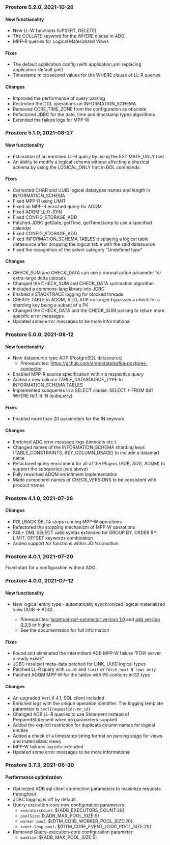 ### Prostore 5.2.0, 2021-10-26

#### New functionality
* New LL-W functions (UPSERT, DELETE)
* The COLLATE keyword for the WHERE clause in ADG
* MPP-R queries for Logical Materialized Views

#### Fixes
* The default application config (with application.yml replacing application-default.yml)
* Timestamp microsecond values for the WHERE clause of LL-R queries

#### Changes
* Improved the performance of query parsing
* Restricted the DDL operations on INFORMATION_SCHEMA
* Removed CORE_TIME_ZONE from the configuration as obsolete
* Refactored JDBC for the date, time and timestamp types algorithms
* Extended the failure logs for MPP-W


### Prostore 5.1.0, 2021-08-27

#### New functionality
* Estimation of an enriched LL-R query by using the ESTIMATE_ONLY hint
* An ability to modify a logical schema without affecting a physical schema by using the LOGICAL_ONLY hint in DDL commands

#### Fixes
* Corrected CHAR and UUID logical datatypes names and length in INFORMATION_SCHEMA
* Fixed MPP-R using LIMIT
* Fixed an MPP-R enriched query for ADQM
* Fixed ADQM LL-R JOIN
* Fixed CONFIG_STORAGE_ADD
* Patched JDBC getDate, getTime, getTimestamp to use a specified calendar
* Fixed CONFIG_STORAGE_ADD
* Fixed INFORMATION_SCHEMA.TABLES displaying a logical table datasource after dropping the logical table with the said datasource
* Fixed the recognition of the select category "Undefined type"

#### Changes
* CHECK_SUM and CHECK_DATA can use a normalization parameter for extra-large delta uploads
* Changed the CHECK_SUM and CHECK_DATA summation algorithm
* Included a commons-lang library into JDBC
* Enabled a STACKTRACE logging for blocked threads
* CREATE TABLE in ADQM, ADG, ADP no longer bypasses a check for a sharding key being a subset of a PK
* Changed the CHECK_DATA and the CHECK_SUM parsing to return more specific error messages
* Updated some error messages to be more informational


### Prostore 5.0.0, 2021-08-12

#### New functionality
* New datasource type ADP (PostgreSQL datasource)
	* Prerequisites: https://github.com/arenadata/kafka-postgres-connector
* Enabled MPP-R source specification within a respective query
* Added a new column TABLE_DATASOURCE_TYPE to INFORMATION_SCHEMA.TABLES
* Implemented subqueries in a SELECT clause: SELECT * FROM tbl1 WHERE tbl1.id IN (subquery)
#### Fixes

* Enabled more than 20 parameters for the IN keyword

#### Changes
* Enriched ADG error message logs (timeouts etc.)
* Changed names of the INFORMATION_SCHEMA sharding keys (TABLE_CONSTRAINTS, KEY_COLUMN_USAGE) to include a datamart name
* Refactored query enrichment for all of the Plugins (ADB, ADG, ADQM) to support the subqueries (see above)
* Fully reworked ADQM enrichment implementation
* Made component names of CHECK_VERSIONS to be consistent with product names


### Prostore 4.1.0, 2021-07-26

#### Changes

* ROLLBACK DELTA stops running MPP-W operations  
* Refactored the stopping mechanizm of MPP-W operations
* SQL+ DML SELECT valid syntax extended for GROUP BY, ORDER BY, LIMIT, OFFSET keywords combination
* Added support for functions within JOIN condition

### Prostore 4.0.1, 2021-07-20

Fixed start for a configuration without ADG.

### Prostore 4.0.0, 2021-07-12

#### New functionality

* New logical entity type - automatically synchronized logical materialized view \(ADB -> ADG\)

    * Prerequisites: [tarantool-pxf-connector version 1.0](https://github.com/arenadata/tarantool-pxf-connector/releases/tag/v1.0) and [adg version 0.3.5](https://github.com/arenadata/kafka-tarantool-loader/releases/tag/0.3.5) or higher
    * See the documentation for full information
    

#### Fixes

* Found and eliminated the intermittent ADB MPP-W failure “FDW server already exists”
* JDBC resultset meta-data patched for LINK, UUID logical types
* Patched LL-R query with `count` and `limit` or `fetch next N rows only`
* Patched ADQM MPP-W for the tables with PK contains Int32 type 

#### Changes

* An upgraded Vert.X 4.1, SQL client included
* Enriched logs with the unique operation identifier. The logging template parameter is `%vcl{requestId:-no_id}`
* Changed ADB LL-R queries to use Statement instead of PreparedStatement when no parameters supplied
* Added the explicit restriction for duplicate column names for logical entities
* Added a check of a timestamp string format on parsing stage for views and materialized views
* MPP-W failures log info extended
* Updated some error messages to be more informational 


### Prostore 3.7.3, 2021-06-30
#### Performance optimization
* Optimized ADB sql client connection parameters to maximize requests throughput.
* JDBC logging is off by default.
* Query-execution-core new configuration parameters:
    * `executorsCount`: $\{ADB\_EXECUTORS\_COUNT:20\}
    * `poolSize`: $\{ADB\_MAX\_POOL\_SIZE:5\}
    * `worker-pool`: $\{DTM\_CORE\_WORKER\_POOL\_SIZE:20\}
    * `event-loop-pool`: $\{DTM\_CORE\_EVENT\_LOOP\_POOL\_SIZE:20\}
* Removed Query-execution-core configuration parameter:
    * `maxSize`: $\{ADB\_MAX\_POOL\_SIZE:5\}
